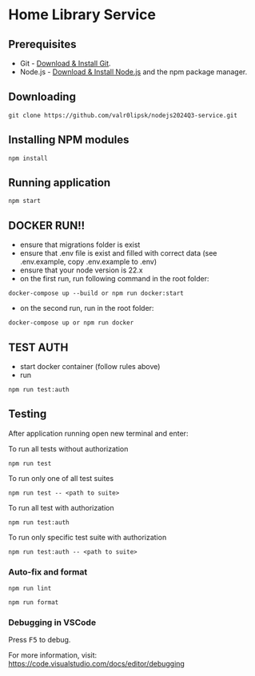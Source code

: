 # Home Library Service

## Prerequisites

- Git - [Download & Install Git](https://git-scm.com/downloads).
- Node.js - [Download & Install Node.js](https://nodejs.org/en/download/) and the npm package manager.

## Downloading

```
git clone https://github.com/valr0lipsk/nodejs2024Q3-service.git
```

## Installing NPM modules

```
npm install
```

## Running application

```
npm start
```

## DOCKER RUN!!

- ensure that migrations folder is exist
- ensure that .env file is exist and filled with correct data (see .env.example, copy .env.example to .env)
- ensure that your node version is 22.x
- on the first run, run following command in the root folder:

```
docker-compose up --build or npm run docker:start
```

- on the second run, run in the root folder:

```
docker-compose up or npm run docker
```

## TEST AUTH

- start docker container (follow rules above)
- run

```
npm run test:auth
```

## Testing

After application running open new terminal and enter:

To run all tests without authorization

```
npm run test
```

To run only one of all test suites

```
npm run test -- <path to suite>
```

To run all test with authorization

```
npm run test:auth
```

To run only specific test suite with authorization

```
npm run test:auth -- <path to suite>
```

### Auto-fix and format

```
npm run lint
```

```
npm run format
```

### Debugging in VSCode

Press <kbd>F5</kbd> to debug.

For more information, visit: https://code.visualstudio.com/docs/editor/debugging
